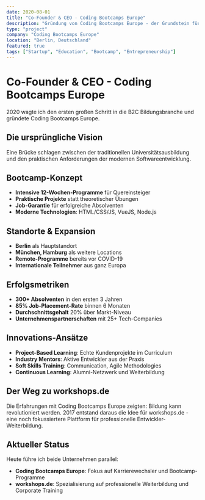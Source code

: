 ```yaml
---
date: 2020-08-01
title: "Co-Founder & CEO - Coding Bootcamps Europe"
description: "Gründung von Coding Bootcamps Europe - der Grundstein für die Bildungsrevolution im Bereich moderner Web-Technologien."
type: "project"
company: "Coding Bootcamps Europe"
location: "Berlin, Deutschland"
featured: true
tags: ["Startup", "Education", "Bootcamp", "Entrepreneurship"]
---
```


# Co-Founder & CEO - Coding Bootcamps Europe

2020 wagte ich den ersten großen Schritt in die B2C Bildungsbranche und gründete Coding Bootcamps Europe. 

## Die ursprüngliche Vision
Eine Brücke schlagen zwischen der traditionellen Universitätsausbildung und den praktischen Anforderungen der modernen Softwareentwicklung.

## Bootcamp-Konzept
- **Intensive 12-Wochen-Programme** für Quereinsteiger
- **Praktische Projekte** statt theoretischer Übungen
- **Job-Garantie** für erfolgreiche Absolventen
- **Moderne Technologien**: HTML/CSS/JS, VueJS, Node.js

## Standorte & Expansion
- **Berlin** als Hauptstandort
- **München, Hamburg** als weitere Locations
- **Remote-Programme** bereits vor COVID-19
- **Internationale Teilnehmer** aus ganz Europa

## Erfolgsmetriken
- **300+ Absolventen** in den ersten 3 Jahren
- **85% Job-Placement-Rate** binnen 6 Monaten
- **Durchschnittsgehalt** 20% über Markt-Niveau
- **Unternehmenspartnerschaften** mit 25+ Tech-Companies

## Innovations-Ansätze
- **Project-Based Learning**: Echte Kundenprojekte im Curriculum
- **Industry Mentors**: Aktive Entwickler aus der Praxis
- **Soft Skills Training**: Communication, Agile Methodologies
- **Continuous Learning**: Alumni-Netzwerk und Weiterbildung

## Der Weg zu workshops.de
Die Erfahrungen mit Coding Bootcamps Europe zeigten: Bildung kann revolutioniert werden. 2017 entstand daraus die Idee für workshops.de - eine noch fokussiertere Plattform für professionelle Entwickler-Weiterbildung.

## Aktueller Status
Heute führe ich beide Unternehmen parallel:
- **Coding Bootcamps Europe**: Fokus auf Karrierewechsler und Bootcamp-Programme
- **workshops.de**: Spezialisierung auf professionelle Weiterbildung und Corporate Training 